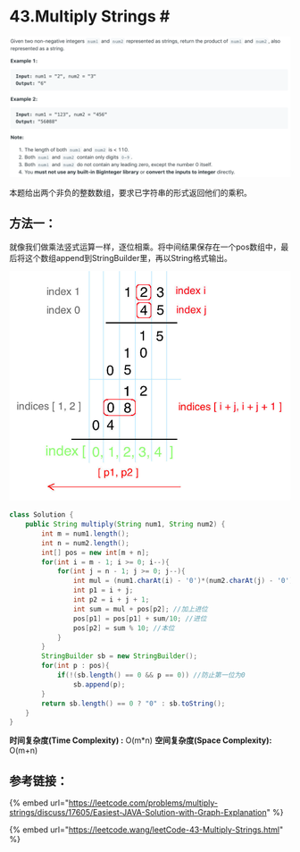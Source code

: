 # 43.Multiply Strings \#

![](.gitbook/assets/image%20%282%29.png)

本题给出两个非负的整数数组，要求已字符串的形式返回他们的乘积。

## 方法一：

就像我们做乘法竖式运算一样，逐位相乘。将中间结果保存在一个pos数组中，最后将这个数组append到StringBuilder里，再以String格式输出。

![](.gitbook/assets/image%20%2815%29.png)

```java
class Solution {
    public String multiply(String num1, String num2) {
        int m = num1.length();
        int n = num2.length();
        int[] pos = new int[m + n];
        for(int i = m - 1; i >= 0; i--){
            for(int j = n - 1; j >= 0; j--){
                int mul = (num1.charAt(i) - '0')*(num2.charAt(j) - '0');//Get result at that bit
                int p1 = i + j;
                int p2 = i + j + 1;
                int sum = mul + pos[p2]; //加上进位
                pos[p1] = pos[p1] + sum/10; //进位
                pos[p2] = sum % 10; //本位
            }
        }
        StringBuilder sb = new StringBuilder();
        for(int p : pos){
            if(!(sb.length() == 0 && p == 0)) //防止第一位为0
                sb.append(p);
        }
        return sb.length() == 0 ? "0" : sb.toString();
    }
}
```

**时间复杂度\(Time Complexity\) :** O\(m\*n\)          **空间复杂度\(Space Complexity\):** O\(m+n\)

## 参考链接：

{% embed url="https://leetcode.com/problems/multiply-strings/discuss/17605/Easiest-JAVA-Solution-with-Graph-Explanation" %}

{% embed url="https://leetcode.wang/leetCode-43-Multiply-Strings.html" %}



